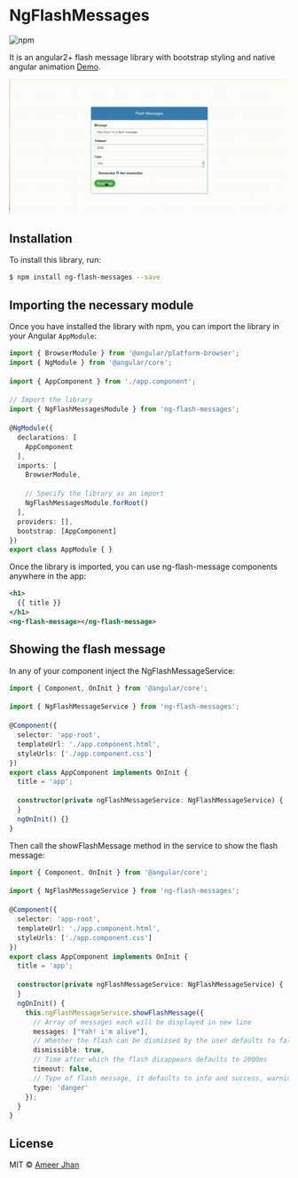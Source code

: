 # NgFlashMessages

![npm](https://img.shields.io/npm/dm/ng-flash-messages.svg?style=for-the-badge)

It is an angular2+ flash message library with bootstrap styling and native angular animation [Demo](https://ameerthehacker.github.io/ng-flash-messages-demo/).

![Demo Gif](https://raw.githubusercontent.com/ameerthehacker/ng-flash-messages-demo/master/src/assets/images/demo.gif)

## Installation

To install this library, run:

```bash
$ npm install ng-flash-messages --save
```

## Importing the necessary module

Once you have installed the library with npm, you can import the library in your Angular `AppModule`:

```typescript
import { BrowserModule } from '@angular/platform-browser';
import { NgModule } from '@angular/core';

import { AppComponent } from './app.component';

// Import the library
import { NgFlashMessagesModule } from 'ng-flash-messages';

@NgModule({
  declarations: [
    AppComponent
  ],
  imports: [
    BrowserModule,

    // Specify the library as an import
    NgFlashMessagesModule.forRoot()
  ],
  providers: [],
  bootstrap: [AppComponent]
})
export class AppModule { }
```

Once the library is imported, you can use ng-flash-message components anywhere in the app:
```xml
<h1>
  {{ title }}
</h1>
<ng-flash-message></ng-flash-message>
```

## Showing the flash message

In any of your component inject the NgFlashMessageService:

```typescript
import { Component, OnInit } from '@angular/core';

import { NgFlashMessageService } from 'ng-flash-messages';

@Component({
  selector: 'app-root',
  templateUrl: './app.component.html',
  styleUrls: ['./app.component.css']
})
export class AppComponent implements OnInit {
  title = 'app';

  constructor(private ngFlashMessageService: NgFlashMessageService) {
  }
  ngOnInit() {}
}
```
Then call the showFlashMessage method in the service to show the flash message:

```typescript
import { Component, OnInit } from '@angular/core';

import { NgFlashMessageService } from 'ng-flash-messages';

@Component({
  selector: 'app-root',
  templateUrl: './app.component.html',
  styleUrls: ['./app.component.css']
})
export class AppComponent implements OnInit {
  title = 'app';

  constructor(private ngFlashMessageService: NgFlashMessageService) {
  }
  ngOnInit() {
    this.ngFlashMessageService.showFlashMessage({
      // Array of messages each will be displayed in new line
      messages: ["Yah! i'm alive"], 
      // Whether the flash can be dismissed by the user defaults to false
      dismissible: true, 
      // Time after which the flash disappears defaults to 2000ms
      timeout: false,
      // Type of flash message, it defaults to info and success, warning, danger types can also be used
      type: 'danger'
    });
  }
}
```


## License

MIT © [Ameer Jhan](mailto:ameerjhanprof@gmail.com)
